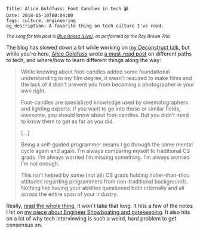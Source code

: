     Title: Alice Goldfuss: Foot Candles in tech 📹
    Date: 2018-05-10T00:04:00
    Tags: culture, engineering
    og_description: A favorite thing on tech culture I've read.

<small><em>The song for this post is <a href="https://www.youtube.com/watch?v=0VY5IGJ7_3Q">Blue Bossa (Live)</a>, as performed by the Ray Brown Trio.</em></small>

The blog has slowed down a bit while working on [my Deconstruct talk,][4] but while
you're here, [Alice Goldfuss][1] wrote [a must-read post][2] on different paths to tech,
and where/how to learn different things along the way:

<blockquote>
<p>While knowing about foot-candles added some foundational understanding to my
film degree, it wasn’t required to make films and the lack of it didn’t prevent
you from becoming a photographer in your own right.</p>
<p>Foot-candles are specialized knowledge used by cinematographers and lighting
experts. If you want to go into those or similar fields, awesome, you should
know about foot-candles. But you didn’t need to know them to get as far as you
did.</p>
<p>[...]</p>
<p>Being a self-guided programmer means I go through the same mental cycle again
and again. I’m always comparing myself to traditional CS grads. I’m always
worried I’m missing something. I’m always worried I’m not enough.</p>
<p>This isn’t helped by some (not all) CS grads holding holier-than-thou
attitudes regarding programmers from non-traditional backgrounds. Nothing like
having your abilities questioned both internally and all across the entire span
of your industry.</p>
</blockquote>

Really, [read the whole thing][2], it won't take that long. It hits a few of the
notes I hit on [my piece about Engineer Showboating and gatekeeping][3]. It also
hits on a lot of why tech interviewing is such a weird, hard problem to get
consensus on.

   [1]: http://blog.alicegoldfuss.com/about/
   [2]: http://blog.alicegoldfuss.com/foot-candles/
   [3]: /2018/03/engineer-showboating.html
   [4]: /2018/04/deconstruct-and-donuts.html
